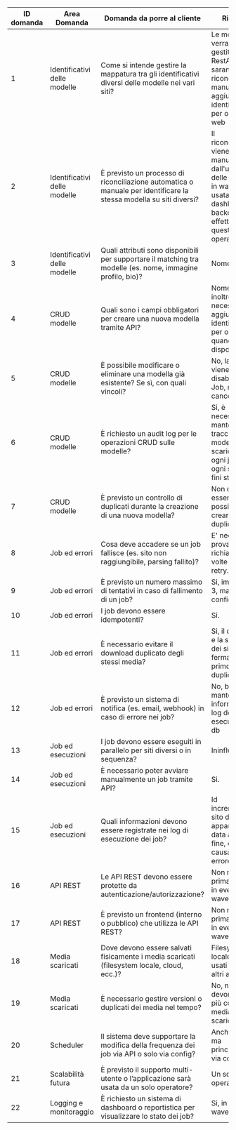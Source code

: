 | ID domanda | Area Domanda                         | Domanda da porre al cliente                                                                 | Risposta                                                                                                                                         |
|------------|--------------------------------------|---------------------------------------------------------------------------------------------|-------------------------------------------------------------------------------------------------------------------------------------------------------------------|
| 1          | Identificativi delle modelle         | Come si intende gestire la mappatura tra gli identificativi diversi delle modelle nei vari siti? | Le modelle verranno gestite tramite RestAPI, saranno riconosciute manualmente e aggiunti diversi identificativi per ogni sito web                    |
| 2          | Identificativi delle modelle         | È previsto un processo di riconciliazione automatica o manuale per identificare la stessa modella su siti diversi? | Il riconoscimento viene fatto manualmente dall'utilizzatore delle RestAPI, in wave 2 sarà usata una dashboard di backoffice per effettuare questa operazione               |
| 3          | Identificativi delle modelle         | Quali attributi sono disponibili per supportare il matching tra modelle (es. nome, immagine profilo, bio)? | Nome d'arte                                                    |
| 4          | CRUD modelle                         | Quali sono i campi obbligatori per creare una nuova modella tramite API?                    | Nome d'arte, inoltre è necessario aggiungere un identificativo per ogni sito, quando disponibile                                                                         |
| 5          | CRUD modelle                         | È possibile modificare o eliminare una modella già esistente? Se sì, con quali vincoli?     | No, la modella viene solo disabilitata dai Job, ma non cancellata.                                                                                 |
| 6          | CRUD modelle                         | È richiesto un audit log per le operazioni CRUD sulle modelle?                             | Si, è necessario mantenere traccia delle modelle scaricate per ogni job e per ogni sito. A soli fini statistici                                                                        |
| 7          | CRUD modelle                         | È previsto un controllo di duplicati durante la creazione di una nuova modella?            | Non deve essere possibile creare modelle duplicate.                                                                   |
| 8          | Job ed errori                        | Cosa deve accadere se un job fallisce (es. sito non raggiungibile, parsing fallito)?       | E' necessario provare a richiamare più volte le API con retry.                                                                  |
| 9          | Job ed errori                        | È previsto un numero massimo di tentativi in caso di fallimento di un job?                 | Si, impostare a 3, ma metterlo configurabile.                                                                      |
| 10         | Job ed errori                        | I job devono essere idempotenti?                                                           | Si.                                                 |
| 11         | Job ed errori                        | È necessario evitare il download duplicato degli stessi media?                             | Si, il download e la scansione dei siti deve fermarsi al primo duplicato                                                            |
| 12         | Job ed errori                        | È previsto un sistema di notifica (es. email, webhook) in caso di errore nei job?          | No, basta mantenere le informazioni di log delle esecuzioni nel db                                                                            |
| 13         | Job ed esecuzioni                    | I job devono essere eseguiti in parallelo per siti diversi o in sequenza?                   | Ininfluente.                                                 |
| 14         | Job ed esecuzioni                    | È necessario poter avviare manualmente un job tramite API?                                 | Si.                                             |
| 15         | Job ed esecuzioni                    | Quali informazioni devono essere registrate nei log di esecuzione dei job?                 | Id incrementale, sito di appartenenza, data avvio e fine, eventuale causa di errore.                                                                           |
| 16         | API REST                             | Le API REST devono essere protette da autenticazione/autorizzazione?                       | Non nella prima fase, si in eventuale wave 2                                                             |
| 17         | API REST                             | È previsto un frontend (interno o pubblico) che utilizza le API REST?                      | Non nella prima fase, si in eventuale wave 2                                                                |
| 18         | Media scaricati                      | Dove devono essere salvati fisicamente i media scaricati (filesystem locale, cloud, ecc.)? | Filesystem locale, sono usati poi da altri applicativi.                                                         |
| 19         | Media scaricati                      | È necessario gestire versioni o duplicati dei media nel tempo?                             | No, non devono esserci più copie dei media già scaricati.                                                                     |
| 20         | Scheduler                            | Il sistema deve supportare la modifica della frequenza dei job via API o solo via config?  | Anche via API, ma principalmente via config.                                                      |
| 21         | Scalabilità futura                   | È previsto il supporto multi-utente o l’applicazione sarà usata da un solo operatore?      | Un solo operatore |
| 22         | Logging e monitoraggio               | È richiesto un sistema di dashboard o reportistica per visualizzare lo stato dei job?      | Si, in eventuale wave 2.                                                                     |